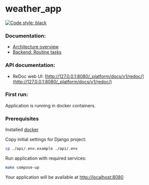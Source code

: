 # weather_app

[![Code style: black](https://img.shields.io/badge/code%20style-black-000000.svg)](https://github.com/psf/black)

### Documentation: ###

* [Architecture overview](docs/architecture_overview.md)
* [Backend: Routine tasks](docs/commands.md)

### API documentation: ###

* ReDoc web UI: [http://127.0.0.1:8080/_platform/docs/v1/redoc/](http://127.0.0.1:8080/_platform/docs/v1/redoc/)

### First run: ###
Application is running in docker containers. 

### Prerequisites
Installed [docker](https://docs.docker.com/engine/install/)

Copy initial settings for Django project:

```bash
cp ./api/.env.example ./api/.env
```

Run application with required services:

```bash
make compose-up
```

Your application will be available at [http://localhost:8080](http://localhost:8080)

